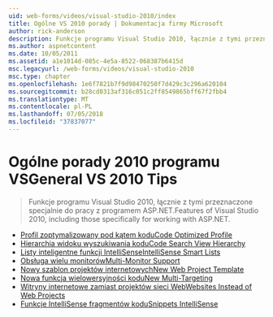 ```yaml
---
uid: web-forms/videos/visual-studio-2010/index
title: Ogólne VS 2010 porady | Dokumentacja firmy Microsoft
author: rick-anderson
description: Funkcje programu Visual Studio 2010, łącznie z tymi przeznaczone specjalnie do pracy z programem ASP.NET.
ms.author: aspnetcontent
ms.date: 10/05/2011
ms.assetid: a1e1014d-085c-4e5a-8522-068387b6415d
msc.legacyurl: /web-forms/videos/visual-studio-2010
msc.type: chapter
ms.openlocfilehash: 1e6f7821b7f9d98470250f7d429c3c296a620104
ms.sourcegitcommit: b28cd0313af316c051c2ff8549865bff67f2fbb4
ms.translationtype: MT
ms.contentlocale: pl-PL
ms.lasthandoff: 07/05/2018
ms.locfileid: "37837077"
---
```

<a name="general-vs-2010-tips"></a><span data-ttu-id="09f13-103">Ogólne porady 2010 programu VS</span><span class="sxs-lookup"><span data-stu-id="09f13-103">General VS 2010 Tips</span></span>
====================
> <span data-ttu-id="09f13-104">Funkcje programu Visual Studio 2010, łącznie z tymi przeznaczone specjalnie do pracy z programem ASP.NET.</span><span class="sxs-lookup"><span data-stu-id="09f13-104">Features of Visual Studio 2010, including those specifically for working with ASP.NET.</span></span>


- [<span data-ttu-id="09f13-105">Profil zoptymalizowany pod kątem kodu</span><span class="sxs-lookup"><span data-stu-id="09f13-105">Code Optimized Profile</span></span>](visual-studio-2010-quick-hit-code-optimized-profile.md)
- [<span data-ttu-id="09f13-106">Hierarchia widoku wyszukiwania kodu</span><span class="sxs-lookup"><span data-stu-id="09f13-106">Code Search View Hierarchy</span></span>](visual-studio-2010-quick-hit-code-search-view-hierarchy.md)
- [<span data-ttu-id="09f13-107">Listy inteligentne funkcji IntelliSense</span><span class="sxs-lookup"><span data-stu-id="09f13-107">IntelliSense Smart Lists</span></span>](visual-studio-2010-quick-hit-intellisense-smart-lists.md)
- [<span data-ttu-id="09f13-108">Obsługa wielu monitorów</span><span class="sxs-lookup"><span data-stu-id="09f13-108">Multi-Monitor Support</span></span>](visual-studio-2010-quick-hit-multi-monitor-support.md)
- [<span data-ttu-id="09f13-109">Nowy szablon projektów internetowych</span><span class="sxs-lookup"><span data-stu-id="09f13-109">New Web Project Template</span></span>](visual-studio-2010-quick-hit-new-web-project-template.md)
- [<span data-ttu-id="09f13-110">Nowa funkcja wielowersyjności kodu</span><span class="sxs-lookup"><span data-stu-id="09f13-110">New Multi-Targeting</span></span>](visual-studio-2010-quick-hit-new-multi-targeting.md)
- [<span data-ttu-id="09f13-111">Witryny internetowe zamiast projektów sieci Web</span><span class="sxs-lookup"><span data-stu-id="09f13-111">Websites Instead of Web Projects</span></span>](visual-studio-2010-quick-hit-websites-instead-of-web-projects.md)
- [<span data-ttu-id="09f13-112">Funkcje IntelliSense fragmentów kodu</span><span class="sxs-lookup"><span data-stu-id="09f13-112">Snippets IntelliSense</span></span>](visual-studio-2010-quick-hit-snippets-intellisense.md)
